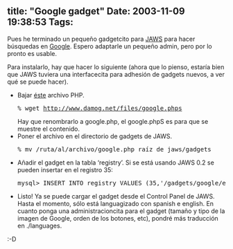 title: "Google gadget"
Date: 2003-11-09 19:38:53
Tags: 
---
<p>Pues he terminado un pequeño gadgetcito para <a href="http://web.archive.org/web/20031125134728/http://jaws-project.sf.net/">JAWS</a> para hacer búsquedas en <a href="http://web.archive.org/web/20031125134728/http://www.google.com/">Google</a>. Espero adaptarle un pequeño admin, pero por lo pronto es usable.

Para instalarlo, hay que hacer lo siguiente (ahora que lo pienso, estaría bien que JAWS tuviera una interfacecita para adhesión de gadgets nuevos, a ver qué se puede hacer).
</p>
<ul>
<li>Bajar <a href="http://web.archive.org/web/20031125134728/http://damog.net/files/google.phps">éste</a> archivo PHP.
<pre>% wget <a href="http://www.damog.net/files/google.phps">http://www.damog.net/files/google.phps</a></pre>
Hay que renombrarlo a google.php, el google.phpS es para que se muestre el contenido.</li>
<li>Poner el archivo en el directorio de gadgets de JAWS.
<pre>% mv /ruta/al/archivo/google.php raíz_de_jaws/gadgets</pre>
</li>
<li>Añadir el gadget en la tabla &#8216;registry&#8217;. Si se está usando JAWS 0.2 se pueden insertar en el registro 35:
<pre>mysql&gt; INSERT INTO registry VALUES (35,'/gadgets/google/enabled','true');</pre>
</li>
<li>Listo! Ya se puede cargar el gadget desde el Control Panel de JAWS. Hasta el momento, sólo está languagizado con spanish e english. En cuanto ponga una administracioncita para el gadget (tamaño y tipo de la imagen de Google, orden de los botones, etc), pondré más traducción en ./languages.</li>
</ul>
<p>
:-D </p>
